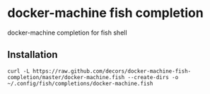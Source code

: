 # docker-machine fish completion

docker-machine completion for fish shell

## Installation

    curl -L https://raw.github.com/decors/docker-machine-fish-completion/master/docker-machine.fish --create-dirs -o ~/.config/fish/completions/docker-machine.fish
